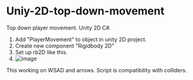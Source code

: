 # Uniy-2D-top-down-movement
Top down player movement. Unity 2D C#.

1. Add "PlayerMovement" to object in unity 2D project.
2. Create new component "Rigidbody 2D"
3. Set up rb2D like this.
4. ![image](https://user-images.githubusercontent.com/72090567/117973976-5079ec80-b32d-11eb-9797-3e4da723a2e8.png)

This working on WSAD and arrows.
Script is compatibility with colliders.
